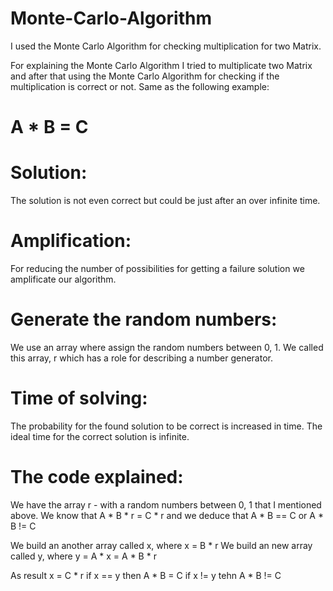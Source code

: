 # Monte-Carlo-Algorithm
I used the Monte Carlo Algorithm for checking multiplication for two Matrix.

For explaining the Monte Carlo Algorithm I tried to multiplicate two Matrix and after that using the Monte Carlo Algorithm for
checking if the multiplication is correct or not. Same as the following example:
# A * B = C

# Solution:
The solution is not even correct but could be just after an over infinite time.

# Amplification:
For reducing the number of possibilities for getting a failure solution we amplificate our algorithm.

# Generate the random numbers:
We use an array where assign the random numbers between 0, 1. We called this array, r which has a role for describing a number generator.

# Time of solving:
The probability for the found solution to be correct is increased in time. The ideal time for the correct solution is infinite.

# The code explained:

We have the array r - with a random numbers between 0, 1 that I mentioned above.
We know that A * B * r = C * r and we deduce that A * B == C or A * B != C

We build an another array called x, where x = B * r
We build an new array called y, where y = A * x = A * B * r

As result x = C * r
if x == y then A * B = C
if x != y tehn A * B != C




